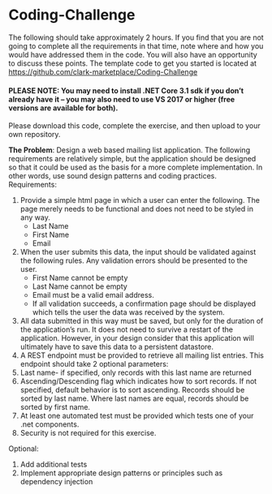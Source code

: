 # Coding-Challenge
The following should take approximately 2 hours. If you find that you are not going to complete all the requirements in that time, note where and how you would have addressed them in the code. You will also have an opportunity to discuss these points.
The template code to get you started is located at https://github.com/clark-marketplace/Coding-Challenge

#### PLEASE NOTE: You may need to install .NET Core 3.1 sdk if you don’t already have it – you may also need to use VS 2017 or higher (free versions are available for both).
Please download this code, complete the exercise, and then upload to your own repository.

**The Problem**: Design a web based mailing list application. The following requirements are relatively simple, but the application should be designed so that it could be used as the basis for a more complete implementation. In other words, use sound design patterns and coding practices.
Requirements:
1.	Provide a simple html page in which a user can enter the following. The page merely needs to be functional and does not need to be styled in any way.
    *	Last Name
    *	First Name
    *	Email
2.	When the user submits this data, the input should be validated against the following rules. Any validation errors should be presented to the user.
    *	First Name cannot be empty
    *	Last Name cannot be empty
    *	Email must be a valid email address.
    * If all validation succeeds, a confirmation page should be displayed which tells the user the data was received by the system.
3.	All data submitted in this way must be saved, but only for the duration of the application’s run. It does not need to survive a restart of the application. However, in your design consider that this application will ultimately have to save this data to a persistent datastore.
4.	A REST endpoint must be provided to retrieve all mailing list entries. This endpoint should take 2 optional parameters:
5.	Last name- if specified, only records with this last name are returned
6.	Ascending/Descending flag which indicates how to sort records. If not specified, default behavior is to sort ascending. Records should be sorted by last name. Where last names are equal, records should be sorted by first name.
7.	At least one automated test must be provided which tests one of your .net components.
8.	Security is not required for this exercise.

Optional:

1.	Add additional tests
2.	Implement appropriate design patterns or principles such as dependency injection

